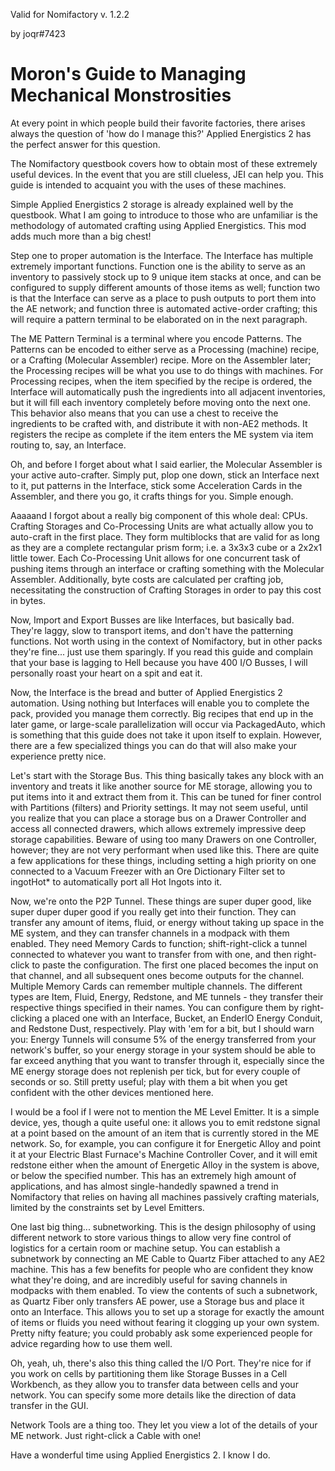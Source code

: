Valid for Nomifactory v. 1.2.2

by joqr#7423
# Moron's Guide to Managing Mechanical Monstrosities

At every point in which people build their favorite factories, there arises always the question of 'how do I manage this?'  Applied Energistics 2 has the perfect answer for this question.

The Nomifactory questbook covers how to obtain most of these extremely useful devices.  In the event that you are still clueless, JEI can help you.  This guide is intended to acquaint you with the uses of these machines.

Simple Applied Energistics 2 storage is already explained well by the questbook.  What I am going to introduce to those who are unfamiliar is the methodology of automated crafting using Applied Energistics.  This mod adds much more than a big chest!

Step one to proper automation is the Interface.  The Interface has multiple extremely important functions.  Function one is the ability to serve as an inventory to passively stock up to 9 unique item stacks at once, and can be configured to supply different amounts of those items as well; function two is that the Interface can serve as a place to push outputs to port them into the AE network; and function three is automated active-order crafting; this will require a pattern terminal to be elaborated on in the next paragraph.

The ME Pattern Terminal is a terminal where you encode Patterns.  The Patterns can be encoded to either serve as a Processing (machine) recipe, or a Crafting (Molecular Assembler) recipe.  More on the Assembler later; the Processing recipes will be what you use to do things with machines.  For Processing recipes, when the item specified by the recipe is ordered, the Interface will automatically push the ingredients into all adjacent inventories, but it will fill each inventory completely before moving onto the next one.  This behavior also means that you can use a chest to receive the ingredients to be crafted with, and distribute it with non-AE2 methods.  It registers the recipe as complete if the item enters the ME system via item routing to, say, an Interface. 

Oh, and before I forget about what I said earlier, the Molecular Assembler is your active auto-crafter.  Simply put, plop one down, stick an Interface next to it, put patterns in the Interface, stick some Acceleration Cards in the Assembler, and there you go, it crafts things for you.  Simple enough.  

Aaaaand I forgot about a really big component of this whole deal: CPUs.  Crafting Storages and Co-Processing Units are what actually allow you to auto-craft in the first place.   They form multiblocks that are valid for as long as they are a complete rectangular prism form; i.e. a 3x3x3 cube or a 2x2x1 little tower.  Each Co-Processing Unit allows for one concurrent task of pushing items through an interface or crafting something with the Molecular Assembler.  Additionally, byte costs are calculated per crafting job, necessitating the construction of Crafting Storages in order to pay this cost in bytes.  

Now, Import and Export Busses are like Interfaces, but basically bad.  They're laggy, slow to transport items, and don't have the patterning functions.  Not worth using in the context of Nomifactory, but in other packs they're fine... just use them sparingly.  If you read this guide and complain that your base is lagging to Hell because you have 400 I/O Busses, I will personally roast your heart on a spit and eat it.

Now, the Interface is the bread and butter of Applied Energistics 2 automation.  Using nothing but Interfaces will enable you to complete the pack, provided you manage them correctly.  Big recipes that end up in the later game, or large-scale parallelization will occur via PackagedAuto, which is something that this guide does not take it upon itself to explain.  However, there are a few specialized things you can do that will also make your experience pretty nice.

Let's start with the Storage Bus.  This thing basically takes any block with an inventory and treats it like another source for ME storage, allowing you to put items into it and extract them from it.  This can be tuned for finer control with Partitions (filters) and Priority settings.  It may not seem useful, until you realize that you can place a storage bus on a Drawer Controller and access all connected drawers, which allows extremely impressive deep storage capabilities.  Beware of using too many Drawers on one Controller, however; they are not very performant when used like this.  There are quite a few applications for these things, including setting a high priority on one connected to a Vacuum Freezer with an Ore Dictionary Filter set to ingotHot* to automatically port all Hot Ingots into it.

Now, we're onto the P2P Tunnel.  These things are super duper good, like super duper duper good if you really get into their function.  They can transfer any amount of items, fluid, or energy without taking up space in the ME system, and they can transfer channels in a modpack with them enabled.  They need Memory Cards to function; shift-right-click a tunnel connected to whatever you want to transfer from with one, and then right-click to paste the configuration.  The first one placed becomes the input on that channel, and all subsequent ones become outputs for the channel.  Multiple Memory Cards can remember multiple channels.  The different types are Item, Fluid, Energy, Redstone, and ME tunnels - they transfer their respective things specified in their names.  You can configure them by right-clicking a placed one with an Interface, Bucket, an EnderIO Energy Conduit, and Redstone Dust, respectively.  Play with 'em for a bit, but I should warn you:  Energy Tunnels will consume 5% of the energy transferred from your network's buffer, so your energy storage in your system should be able to far exceed anything that you want to transfer through it, especially since the ME energy storage does not replenish per tick, but for every couple of seconds or so.  Still pretty useful; play with them a bit when you get confident with the other devices mentioned here.

I would be a fool if I were not to mention the ME Level Emitter.  It is a simple device, yes, though a quite useful one:  it allows you to emit redstone signal at a point based on the amount of an item that is currently stored in the ME network.  So, for example, you can configure it for Energetic Alloy and point it at your Electric Blast Furnace's Machine Controller Cover, and it will emit redstone either when the amount of Energetic Alloy in the system is above, or below the specified number.  This has an extremely high amount of applications, and has almost single-handedly spawned a trend in Nomifactory that relies on having all machines passively crafting materials, limited by the constraints set by Level Emitters.

One last big thing... subnetworking.  This is the design philosophy of using different network to store various things to allow very fine control of logistics for a certain room or machine setup.  You can establish a subnetwork by connecting an ME Cable to Quartz Fiber attached to any AE2 machine.  This has a few benefits for people who are confident they know what they're doing, and are incredibly useful for saving channels in modpacks with them enabled.  To view the contents of such a subnetwork, as Quartz Fiber only transfers AE power, use a Storage bus and place it onto an Interface.  This allows you to set up a storage for exactly the amount of items or fluids you need without fearing it clogging up your own system.  Pretty nifty feature; you could probably ask some experienced people for advice regarding how to use them well.

Oh, yeah, uh, there's also this thing called the I/O Port.   They're nice for if you work on cells by partitioning them like Storage Busses in a Cell Workbench, as they allow you to transfer data between cells and your network.  You can specify some more details like the direction of data transfer in the GUI.

Network Tools are a thing too.  They let you view a lot of the details of your ME network.  Just right-click a Cable with one!

Have a wonderful time using Applied Energistics 2.  I know I do.
